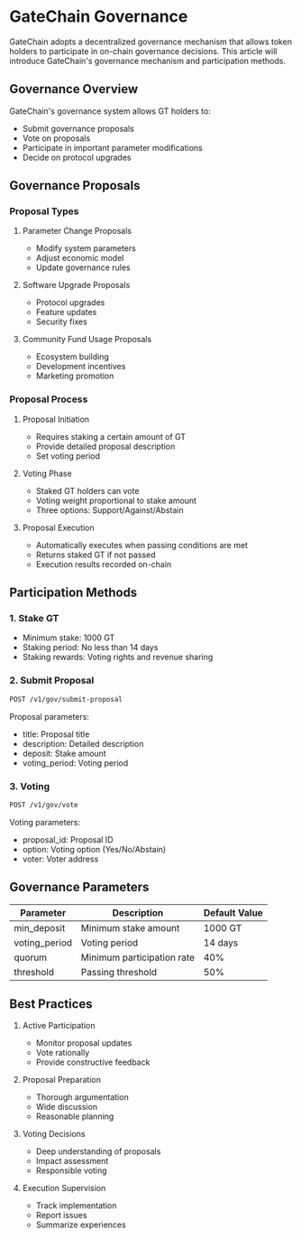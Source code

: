 # GateChain Governance

GateChain adopts a decentralized governance mechanism that allows token holders to participate in on-chain governance decisions. This article will introduce GateChain's governance mechanism and participation methods.

## Governance Overview

GateChain's governance system allows GT holders to:

- Submit governance proposals
- Vote on proposals
- Participate in important parameter modifications
- Decide on protocol upgrades

## Governance Proposals

### Proposal Types

1. Parameter Change Proposals
   - Modify system parameters
   - Adjust economic model
   - Update governance rules

2. Software Upgrade Proposals
   - Protocol upgrades
   - Feature updates
   - Security fixes

3. Community Fund Usage Proposals
   - Ecosystem building
   - Development incentives
   - Marketing promotion

### Proposal Process

1. Proposal Initiation
   - Requires staking a certain amount of GT
   - Provide detailed proposal description
   - Set voting period

2. Voting Phase
   - Staked GT holders can vote
   - Voting weight proportional to stake amount
   - Three options: Support/Against/Abstain

3. Proposal Execution
   - Automatically executes when passing conditions are met
   - Returns staked GT if not passed
   - Execution results recorded on-chain

## Participation Methods

### 1. Stake GT

- Minimum stake: 1000 GT
- Staking period: No less than 14 days
- Staking rewards: Voting rights and revenue sharing

### 2. Submit Proposal

```bash
POST /v1/gov/submit-proposal
```

Proposal parameters:
- title: Proposal title
- description: Detailed description
- deposit: Stake amount
- voting_period: Voting period

### 3. Voting

```bash
POST /v1/gov/vote
```

Voting parameters:
- proposal_id: Proposal ID
- option: Voting option (Yes/No/Abstain)
- voter: Voter address

## Governance Parameters

| Parameter | Description | Default Value |
|------|------|--------|
| min_deposit | Minimum stake amount | 1000 GT |
| voting_period | Voting period | 14 days |
| quorum | Minimum participation rate | 40% |
| threshold | Passing threshold | 50% |

## Best Practices

1. Active Participation
   - Monitor proposal updates
   - Vote rationally
   - Provide constructive feedback

2. Proposal Preparation
   - Thorough argumentation
   - Wide discussion
   - Reasonable planning

3. Voting Decisions
   - Deep understanding of proposals
   - Impact assessment
   - Responsible voting

4. Execution Supervision
   - Track implementation
   - Report issues
   - Summarize experiences
